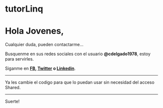 # tutorLinq

# Hola Jovenes, 

Cualquier duda, pueden contactarme... 

Busquenme en sus redes sociales con el usuario **@cdelgado1978**, estoy para servirles.

Siganme en **[FB](https://www.facebook.com/cdelgado1978), [Twitter](https://www.twitter.com/cdelgado1978) o [Linkedin](https://www.linkedin.com/in/cdelgado1978)**.

---------------------------------------

Ya les cambie el codigo para que lo puedan usar sin necesidad del acceso Shared.

---------------------------------------

Suerte!
